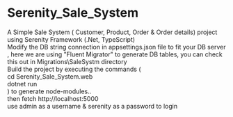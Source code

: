 # Serenity_Sale_System
A Simple Sale System ( Customer, Product, Order & Order details) project using Serenity Framework (.Net, TypeScript) <br />
Modify the DB string connection in appsettings.json file to fit your DB server , here we are using "Fluent Migrator" to generate DB tables, you can check this out in Migrations\SaleSystm directory <br />
Build the project by executing the commands ( <br />
cd Serenity_Sale_System.web  <br />
dotnet run  <br />
) to generate node-modules.. <br />
then fetch http://localhost:5000 <br />
use admin as a username & serenity as a password to login <br />
